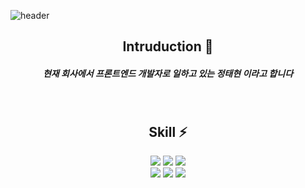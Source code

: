 
![header](https://capsule-render.vercel.app/api?type=waving&color=gradient&height=200&section=header&text=Taehyun's%20github&fontSize=60&fontAlignY=40)
<div align=center>

## Intruduction 🙌
##### 현재 회사에서 프론트엔드 개발자로 일하고 있는 정태현 이라고 합니다

<br />

## Skill ⚡
<img src="https://img.shields.io/badge/HTML5-E34F26?style=flat&logo=HTML5&logoColor=white"/>
<img src="https://img.shields.io/badge/JS-F7DF1E?style=flat&logo=JavaScript&logoColor=white"/>
<img src="https://img.shields.io/badge/CSS3-1572B6?style=flat&logo=CSS3&logoColor=white"/>
 
 <br />
  
<img src="https://img.shields.io/badge/TypeScript-3178C6?style=flat&logo=TypeScript&logoColor=white"/>
<img src="https://img.shields.io/badge/Vue3-4FC08D?style=flat&logo=vue.js&logoColor=white"/>
<img src="https://img.shields.io/badge/SCSS-CC6699?style=flat&logo=Sass&logoColor=white"/>

<br />


</div>
